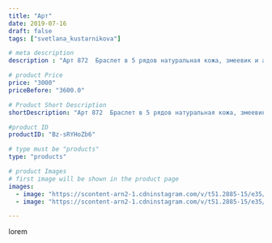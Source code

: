 ```yaml
---
title: "Арт"
date: 2019-07-16
draft: false
tags: ["svetlana_kustarnikova"]

# meta description
description : "Арт 872  Браслет в 5 рядов натуральная кожа, змеевик и агат. Продано"

# product Price
price: "3000"
priceBefore: "3600.0"

# Product Short Description
shortDescription: "Арт 872  Браслет в 5 рядов натуральная кожа, змеевик и агат. Продано"

#product ID
productID: "Bz-sRYHoZb6"

# type must be "products"
type: "products"

# product Images
# first image will be shown in the product page
images:
  - image: "https://scontent-arn2-1.cdninstagram.com/v/t51.2885-15/e35/s1080x1080/66311126_200606597595181_1342609127602993951_n.jpg?_nc_ht=scontent-arn2-1.cdninstagram.com&_nc_cat=101&_nc_ohc=bhuIchS2NAIAX950cJh&tp=1&oh=d37a1436e19402b4f919179bd23e4c24&oe=605FF2E1&ig_cache_key=MjA4OTMwMTk3ODg5NjMyNjA4OA%3D%3D.2"
  - image: "https://scontent-arn2-1.cdninstagram.com/v/t51.2885-15/e35/s1080x1080/65636938_2277547552365779_1052264932861674528_n.jpg?_nc_ht=scontent-arn2-1.cdninstagram.com&_nc_cat=111&_nc_ohc=Y--KDwmsAy8AX9quLDx&tp=1&oh=9806feb69550b4779f75f0b9a1b8379a&oe=605DC55D&ig_cache_key=MjA4OTMwMTk3ODkwNDU4MDg3Mw%3D%3D.2"

---
```

lorem
